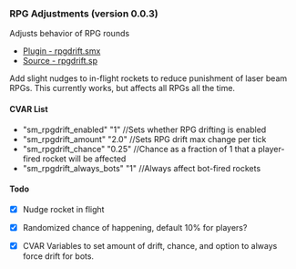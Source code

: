 ### RPG Adjustments (version 0.0.3)
Adjusts behavior of RPG rounds

 * [Plugin - rpgdrift.smx](plugins/rpgdrift.smx?raw=true)
 * [Source - rpgdrift.sp](scripting/rpgdrift.sp)

Add slight nudges to in-flight rockets to reduce punishment of laser beam RPGs. This currently works, but affects all RPGs all the time.

#### CVAR List
 * "sm_rpgdrift_enabled" "1" //Sets whether RPG drifting is enabled
 * "sm_rpgdrift_amount" "2.0" //Sets RPG drift max change per tick
 * "sm_rpgdrift_chance" "0.25" //Chance as a fraction of 1 that a player-fired rocket will be affected
 * "sm_rpgdrift_always_bots" "1" //Always affect bot-fired rockets

#### Todo
 * [X] Nudge rocket in flight
 * [X] Randomized chance of happening, default 10% for players?
 * [X] CVAR Variables to set amount of drift, chance, and option to always force drift for bots.



